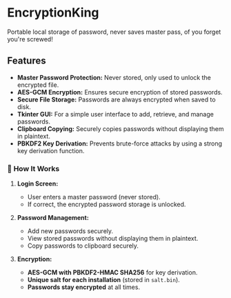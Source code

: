 # EncryptionKing
Portable local storage of password, never saves master pass, of you forget you're screwed!

## Features

- **Master Password Protection:** Never stored, only used to unlock the encrypted file.
- **AES-GCM Encryption:** Ensures secure encryption of stored passwords.
- **Secure File Storage:** Passwords are always encrypted when saved to disk.
- **Tkinter GUI:** For a simple user interface to add, retrieve, and manage passwords.
- **Clipboard Copying:** Securely copies passwords without displaying them in plaintext.
- **PBKDF2 Key Derivation:** Prevents brute-force attacks by using a strong key derivation function.


### 🔹 **How It Works**
1. **Login Screen:**  
   - User enters a master password (never stored).  
   - If correct, the encrypted password storage is unlocked.

2. **Password Management:**  
   - Add new passwords securely.  
   - View stored passwords without displaying them in plaintext.  
   - Copy passwords to clipboard securely.  

3. **Encryption:**  
   - **AES-GCM with PBKDF2-HMAC SHA256** for key derivation.  
   - **Unique salt for each installation** (stored in `salt.bin`).  
   - **Passwords stay encrypted** at all times.  
